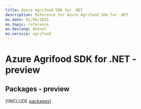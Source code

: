 ```yaml
---
title: Azure Agrifood SDK for .NET
description: Reference for Azure Agrifood SDK for .NET
ms.date: 01/06/2025
ms.topic: reference
ms.devlang: dotnet
ms.service: agrifood
---
```

# Azure Agrifood SDK for .NET - preview
## Packages - preview
[!INCLUDE [packages](agrifood-index.md)]